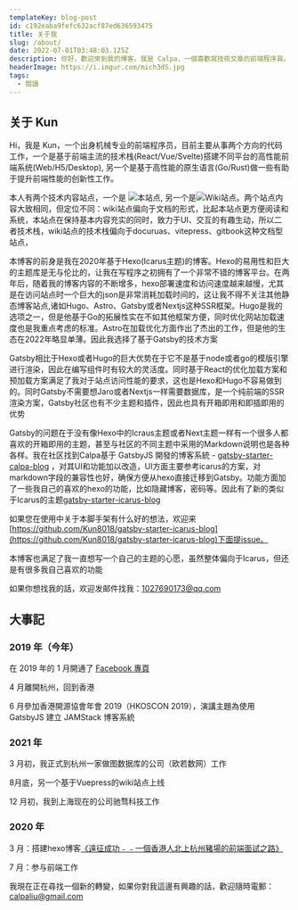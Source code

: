 ```yaml
---
templateKey: blog-post
id: c192eaba9fefc632acf87ed636593475
title: 关于我
slug: /about/
date: 2022-07-01T03:48:03.125Z
description: 你好，歡迎來到我的博客。我是 Calpa，一個喜歡寫技術文章的前端程序員。
headerImage: https://i.imgur.com/mich3dS.jpg
tags:
  - 閱讀
---
```


## 关于 Kun

Hi，我是 Kun，一个出身机械专业的前端程序员，目前主要从事两个方向的代码工作，一个是基于前端主流的技术栈(React/Vue/Svelte)搭建不同平台的高性能前端系统(Web/H5/Desktop), 另一个是基于高性能的原生语言(Go/Rust)做一些有助于提升前端性能的创新性工作。

本人有两个技术内容站点，一个是 ![本站点](https://www.kunzhang.me), 另一个是![Wiki站点](https://wiki.kunzhang.me)。两个站点内容大致相同，但定位不同：wiki站点偏向于文档的形式，比起本站点更方便阅读和系统，本站点在保持基本内容充实的同时，致力于UI、交互的有趣生动，所以二者技术栈，wiki站点的技术栈偏向于docuruas、vitepress、gitbook这种文档型站点，

本博客的前身是我在2020年基于Hexo(Icarus主题)的博客。Hexo的易用性和巨大的主题库是无与伦比的，让我在写程序之初拥有了一个非常不错的博客平台。在两年后，随着我的博客内容的不断增多，hexo部署速度和访问速度越来越慢，尤其是在访问站点时一个巨大的json是非常消耗加载时间的，这让我不得不关注其他静态博客站点,诸如Hugo、Astro、Gatsby或者Nextjs这种SSR框架。Hugo是我的选项之一，但是他基于Go的拓展性实在不如其他框架方便，同时优化网站加载速度也是我重点考虑的标准。Astro在加载优化方面作出了杰出的工作，但是他的生态在2022年略显单薄。因此我选择了基于Gatsby的技术方案

Gatsby相比于Hexo或者Hugo的巨大优势在于它不是基于node或者go的模版引擎进行渲染，因此在编写组件时有较大的灵活度。同时基于React的优化加载方案和预加载方案满足了我对于站点访问性能的要求，这也是Hexo和Hugo不容易做到的。同时Gatsby不需要想Jaro或者Nextjs一样需要数据库，是一个纯前端的SSR渲染方案，Gatsby社区也有不少主题和插件，因此也具有开箱即用和即插即用的优势

Gatsby的问题在于没有像Hexo中的Icraus主题或者Next主题一样有一个很多人都喜欢的开箱即用的主题，甚至与社区的不同主题中采用的Markdown说明也是各种各样。我在社区找到Calpa基于 GatsbyJS 開發的博客系統 - [gatsby-starter-calpa-blog](https://github.com/calpa/gatsby-starter-calpa-blog) ，对其UI和功能加以改造，UI方面主要参考icarus的方案，对markdown字段的兼容性也好，确保方便从hexo直接迁移到Gatsby。功能方面加了一些我自己的喜欢的hexo的功能，比如隐藏博客，密码等。因此有了新的类似于Icarus的主题[gatsby-starter-icarus-blog](https://github.com/Kun8018/gatsby-starter-icarus-blog)

如果您在使用中关于本脚手架有什么好的想法，欢迎来[https://github.com/Kun8018/gatsby-starter-icarus-blog](https://github.com/Kun8018/gatsby-starter-icarus-blog)下面提issue。

本博客也满足了我一直想写一个自己的主题的心愿，虽然整体偏向于Icarus，但还是有很多我自己喜欢的功能

如果你想找我的話，欢迎发邮件找我：[1027690173@qq.com](mailto:1027690173@qq.com)

## 大事記

### 2019 年（今年）

在 2019 年的 1 月開通了 [Facebook 專頁](https://www.facebook.com/calpablog/)

4 月離開杭州，回到香港

6 月參加香港開源協會年會 2019（HKOSCON 2019），演講主題為使用 GatsbyJS 建立 JAMStack 博客系統

### 2021 年

3 月初，我正式到杭州一家做图数据库的公司（欧若数网）工作

8月底，另一个基于Vuepress的wiki站点上线

12 月初，我到上海现在的公司驰骛科技工作

### 2020 年

3 月：搭建hexo博客[《遠征成功﹣﹣一個香港人北上杭州豬場的前端面試之路》][4]

7 月：参与前端工作


我現在正在尋找一個新的轉變，如果你對我這邊有興趣的話，歡迎隨時電郵：[calpaliu@gmail.com](mailto:calpaliu@gmail.com)

[1]: /2017/11/06/hackathon-summary
[2]: https://github.com/calpa/blog
[3]: /2018/08/19/summary-after-two-months-hang-zhou-life/
[4]: /2017/09/30/hang-zhou-interview-summary/
[5]: /2017/05/21/learn-javascript-in-six-steps/
